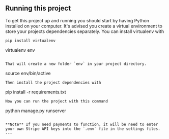 ## Running this project

To get this project up and running you should start by having Python installed on your computer. 
It's advised you create a virtual environment to store your projects dependencies separately. 
You can install virtualenv with

```
pip install virtualenv

```
virtualenv env
```

That will create a new folder `env` in your project directory.

```
source env/bin/active

```
Then install the project dependencies with

```
pip install -r requirements.txt

```
Now you can run the project with this command

```
python manage.py runserver

```

**Note** If you need payments to function, it will be need to enter your own Stripe API keys into the `.env` file in the settings files.
---

